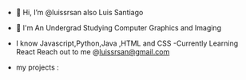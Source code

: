 - 👋 Hi, I’m @luissrsan also Luis Santiago
- 📓 I'm An Undergrad Studying Computer Graphics and Imaging
- I know Javascript,Python,Java ,HTML and CSS 
-Currently Learning React 
Reach out to me @luissrsan@gmail.com


- my projects :
 



